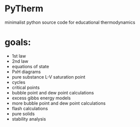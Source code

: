 # PyTherm
minimalist python source code for educational thermodynamics

# goals:
* 1st law
* 2nd law
* equations of state
* PxH diagrams
* pure substance L-V saturation point
* cycles
* critical points
* bubble point and dew point calculations
* excess gibbs energy models
* more bubble point and dew point calculations
* flash calculations
* pure solids
* stability analysis
